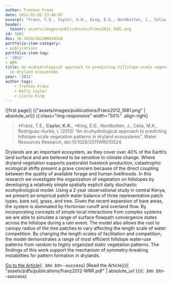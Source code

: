 ```yaml
---
author: Trenton Franz
date: 2012-01-02 23:46:07
excerpt: "Franz, T.E., Caylor, K.K., King, E.G., Nordbotten, J., Celia, M.A., Rodriguez-Iturbe, I, (2012) \u201CAn ecohydrological approach to predicting hillslope-scale vegetation patterns in dryland ecosystems\u201D, Water Resources Research, doi:10.1029/ 2011WR010524."
header:
  teaser: assets/images/publications/Franz2012_1681.png
id: 1681
doi: 10.1029/2011WR010524
portfolio-item-category:
- publications
portfolio-item-tag:
- '2012'
- WRR
title: An ecohydrological approach to predicting hillslope-scale vegetation patterns
  in dryland ecosystems
year: '2012'
author-tags:
    - Trenton Franz
    - Kelly Caylor
    - Lizzie King
---
```


![first page]( {{"assets/images/publications/Franz2012_1681.png" | absolute_url}} ){:class="img-responsive" width="50%" .align-right}

> *Franz, T.E., **Caylor, K.K.**, *King, E.G., Nordbotten, J., Celia, M.A., Rodriguez-Iturbe, I, (2012) “An ecohydrological approach to predicting hillslope-scale vegetation patterns in dryland ecosystems”, Water Resources Research, doi:10.1029/2011WR010524.


Drylands are an important ecosystem, as they cover over 40% of the Earth’s land surface and are believed to be sensitive to climate change. Where dryland vegetation supports pastoralist livestock production, catastrophic ecological shifts present a grave concern because of the direct coupling between the quality of available forage and human livelihoods. In this research we investigate the organization of vegetation on hillslopes by developing a relatively simple spatially explicit daily stochastic ecohydrological model. Using a 2 year observational study in central Kenya, we present an empirical patch water balance of three representative patch types, bare soil, grass, and tree. Given the recent expansion of bare areas, the system is dominated by Hortonian runoff and overland flow. By incorporating concepts of simple local interactions from complex systems we are able to simulate a range of surface flowpath convergence states across the hillslope during a rain event. The model also allows the root to canopy radius of the tree patches to vary affecting the length scale of water competition. By changing the length scales of facilitation and competition, the model demonstrates a range of most efficient hillslope water-use patterns from random to highly organized static vegetation patterns. The findings of this work support the mechanism of symmetry-breaking instabilities for pattern formation in drylands.




[Go to the Article](http://dx.doi.org/10.1029/2011WR010524){: .btn .btn--success} [Read the Article]({{ "assets/pdfs/publications/franz2012-WRR.pdf" | absolute_url }}){: .btn .btn--success}